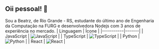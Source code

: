 ## Oii pessoal!  👋
Sou a Beatrz, de Rio Grande - RS, estudante do último ano de Engenharia da Computação na FURG e desenvolvedora Nodejs com 3 anos de experiência no mercado.
| Linguagem | Ícone |
|-----------|-------|
| JavaScript | ![JavaScript](https://img.icons8.com/color/48/000000/javascript.png) |
| TypeScript | ![TypeScript](https://img.icons8.com/color/48/000000/typescript.png) |
| Python     | ![Python](https://img.icons8.com/color/48/000000/python.png) |
| React      | ![React](https://img.icons8.com/color/48/000000/react-native.png) |

<!--
**BeahIF/BeahIF** is a ✨ _special_ ✨ repository because its `README.md` (this file) appears on your GitHub profile.

Here are some ideas to get you started:

- 🔭 I’m currently working on ...
- 🌱 I’m currently learning ...
- 👯 I’m looking to collaborate on ...
- 🤔 I’m looking for help with ...
- 💬 Ask me about ...
- 📫 How to reach me: ...
- 😄 Pronouns: ...
- ⚡ Fun fact: ...
-->
